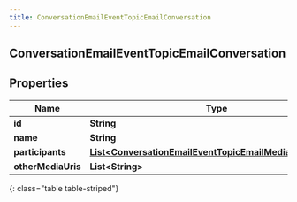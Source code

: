```yaml
---
title: ConversationEmailEventTopicEmailConversation
---
```

## ConversationEmailEventTopicEmailConversation


## Properties

| Name | Type | Description | Notes |
| ------------ | ------------- | ------------- | ------------- |
| **id** | **String** |  |  [optional] |
| **name** | **String** |  |  [optional] |
| **participants** | [**List&lt;ConversationEmailEventTopicEmailMediaParticipant&gt;**](ConversationEmailEventTopicEmailMediaParticipant.html) |  |  [optional] |
| **otherMediaUris** | **List&lt;String&gt;** |  |  [optional] |
{: class="table table-striped"}



